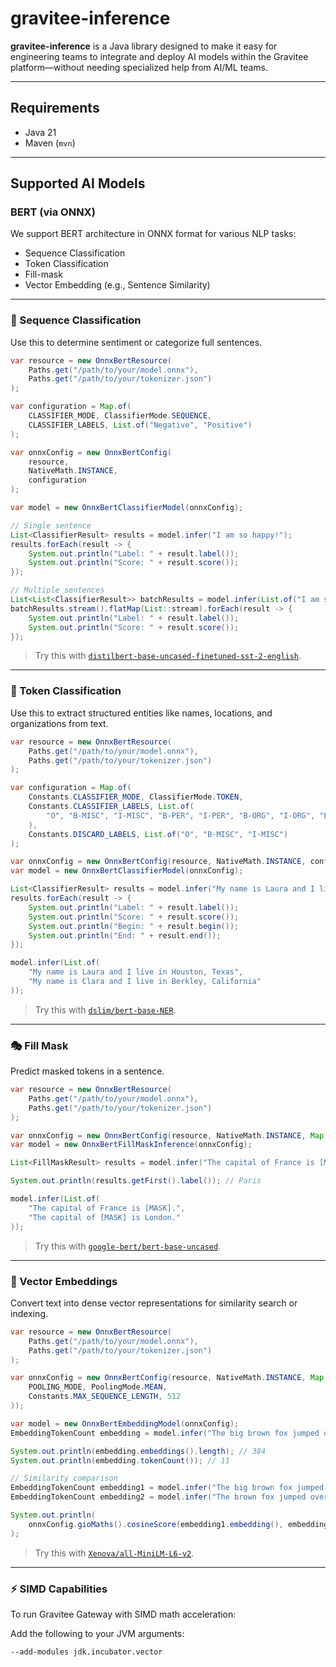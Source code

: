 # gravitee-inference

**gravitee-inference** is a Java library designed to make it easy for engineering teams to integrate and deploy AI models within the Gravitee platform—without needing specialized help from AI/ML teams.

---

## Requirements

- Java 21
- Maven (`mvn`)

---

## Supported AI Models

### BERT (via ONNX)

We support BERT architecture in ONNX format for various NLP tasks:

- Sequence Classification
- Token Classification
- Fill-mask
- Vector Embedding (e.g., Sentence Similarity)

---

### 🧠 Sequence Classification

Use this to determine sentiment or categorize full sentences.

```java
var resource = new OnnxBertResource(
    Paths.get("/path/to/your/model.onnx"),
    Paths.get("/path/to/your/tokenizer.json")
);

var configuration = Map.of(
    CLASSIFIER_MODE, ClassifierMode.SEQUENCE,
    CLASSIFIER_LABELS, List.of("Negative", "Positive")
);

var onnxConfig = new OnnxBertConfig(
    resource,
    NativeMath.INSTANCE,
    configuration
);

var model = new OnnxBertClassifierModel(onnxConfig);

// Single sentence
List<ClassifierResult> results = model.infer("I am so happy!");
results.forEach(result -> {
    System.out.println("Label: " + result.label());
    System.out.println("Score: " + result.score());
});

// Multiple sentences
List<List<ClassifierResult>> batchResults = model.infer(List.of("I am so happy!", "I am so sad!"));
batchResults.stream().flatMap(List::stream).forEach(result -> {
    System.out.println("Label: " + result.label());
    System.out.println("Score: " + result.score());
});
```

> Try this with [`distilbert-base-uncased-finetuned-sst-2-english`](https://huggingface.co/distilbert/distilbert-base-uncased-finetuned-sst-2-english).

---

### 🧾 Token Classification

Use this to extract structured entities like names, locations, and organizations from text.

```java
var resource = new OnnxBertResource(
    Paths.get("/path/to/your/model.onnx"),
    Paths.get("/path/to/your/tokenizer.json")
);

var configuration = Map.of(
    Constants.CLASSIFIER_MODE, ClassifierMode.TOKEN,
    Constants.CLASSIFIER_LABELS, List.of(
        "O", "B-MISC", "I-MISC", "B-PER", "I-PER", "B-ORG", "I-ORG", "B-LOC", "I-LOC"
    ),
    Constants.DISCARD_LABELS, List.of("O", "B-MISC", "I-MISC")
);

var onnxConfig = new OnnxBertConfig(resource, NativeMath.INSTANCE, configuration);
var model = new OnnxBertClassifierModel(onnxConfig);

List<ClassifierResult> results = model.infer("My name is Laura and I live in Houston, Texas");
results.forEach(result -> {
    System.out.println("Label: " + result.label());
    System.out.println("Score: " + result.score());
    System.out.println("Begin: " + result.begin());
    System.out.println("End: " + result.end());
});
```

```java
model.infer(List.of(
    "My name is Laura and I live in Houston, Texas",
    "My name is Clara and I live in Berkley, California"
));
```

> Try this with [`dslim/bert-base-NER`](https://huggingface.co/dslim/bert-base-NER/).

---

### 🎭 Fill Mask

Predict masked tokens in a sentence.

```java
var resource = new OnnxBertResource(
    Paths.get("/path/to/your/model.onnx"),
    Paths.get("/path/to/your/tokenizer.json")
);

var onnxConfig = new OnnxBertConfig(resource, NativeMath.INSTANCE, Map.of());
var model = new OnnxBertFillMaskInference(onnxConfig);

List<FillMaskResult> results = model.infer("The capital of France is [MASK].");

System.out.println(results.getFirst().label()); // Paris
```

```java
model.infer(List.of(
    "The capital of France is [MASK].",
    "The capital of [MASK] is London."
));
```

> Try this with [`google-bert/bert-base-uncased`](https://huggingface.co/google-bert/bert-base-uncased).

---

### 📐 Vector Embeddings

Convert text into dense vector representations for similarity search or indexing.

```java
var resource = new OnnxBertResource(
    Paths.get("/path/to/your/model.onnx"),
    Paths.get("/path/to/your/tokenizer.json")
);

var onnxConfig = new OnnxBertConfig(resource, NativeMath.INSTANCE, Map.of(
    POOLING_MODE, PoolingMode.MEAN,
    Constants.MAX_SEQUENCE_LENGTH, 512
));

var model = new OnnxBertEmbeddingModel(onnxConfig);
EmbeddingTokenCount embedding = model.infer("The big brown fox jumped over the lazy dog");

System.out.println(embedding.embeddings().length); // 384
System.out.println(embedding.tokenCount()); // 11

// Similarity comparison
EmbeddingTokenCount embedding1 = model.infer("The big brown fox jumped over the lazy dog");
EmbeddingTokenCount embedding2 = model.infer("The brown fox jumped over the dog");

System.out.println(
    onnxConfig.gioMaths().cosineScore(embedding1.embedding(), embedding2.embedding())
);
```

> Try this with [`Xenova/all-MiniLM-L6-v2`](https://huggingface.co/Xenova/all-MiniLM-L6-v2).

---

### ⚡ SIMD Capabilities

To run Gravitee Gateway with SIMD math acceleration:

Add the following to your JVM arguments:

```sh
--add-modules jdk.incubator.vector
```